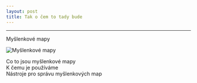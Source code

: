 ```yaml
---
layout: post
title: Tak o čem to tady bude
---
```


___
Myšlenkové mapy

![ Myšlenkové mapy ](https://www.mindtools.com/media/Diagrams/mindmap.jpg)

Co to jsou myšlenkové mapy  
K čemu je používáme  
Nástroje pro správu myšlenkových map